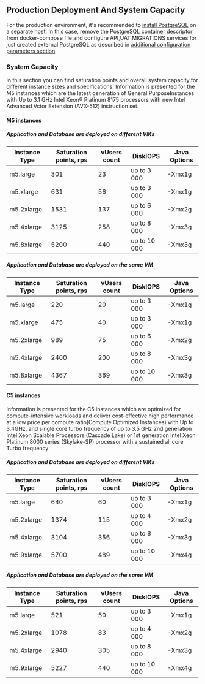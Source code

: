 ## Production Deployment And System Capacity
For the production environment, it's recommended to [install PostgreSQL](http://www.postgresqltutorial.com/install-postgresql/) on a separate host.
In this case, remove the PostgreSQL container descriptor from docker-compose file and configure API,UAT,MIGRATIONS services for just created
external PostgreSQL as described in [additional configuration parameters section](/docs/Additional-configuration-parameters).

### System Capacity
In this section you can find saturation points and overall system capacity for different instance sizes and specifications.
Information is presented for the M5 instances which are the latest generation of General PurposeInstances with Up to 3.1 GHz Intel Xeon® Platinum 8175 processors with new Intel Advanced Vctor Extension (AVX-512) instruction set.

#### M5 instances
##### Application and Database are deployed on different VMs

| **Instance Type**  | **Saturation points, rps** | **vUsers count** | **DiskIOPS** | **Java Options**|
| ------------- | ------------- |------------- | ------------- | ------------- |
| m5.large | 301  | 23| up to 3 000 |-Xmx1g |
| m5.xlarge  | 631  | 56 | up to 3 000 |-Xmx1g |
| m5.2xlarge  | 1531   | 137 |up to 6 000 |-Xmx2g |
| m5.4xlarge  | 3125  | 258 |up to 8 000 |-Xmx3g |
| m5.8xlarge  | 5200  | 440 |up to 10 000 | -Xmx3g|

##### Application and Database are deployed on the same VM

| **Instance Type**  | **Saturation points, rps** | **vUsers count** | **DiskIOPS** | **Java Options**|
| ------------- | ------------- |------------- | ------------- | ------------- |
| m5.large | 220 | 20| up to 3 000 |-Xmx1g |
| m5.xlarge  | 475 | 40 | up to 3 000 |-Xmx1g |
| m5.2xlarge  | 989   | 75 |up to 6 000 |-Xmx2g |
| m5.4xlarge  | 2400  | 200 |up to 8 000 |-Xmx3g |
| m5.8xlarge  | 4367  | 369 |up to 10 000 | -Xmx3g|


#### C5 instances

Information is presented for the С5 instances which are optimized for compute-intensive workloads and deliver cost-effective high performance at a low price per compute ratio(Compute Optimized Instances) with Up to 3.4GHz, and single core turbo frequency of up to 3.5 GHz 2nd generation Intel Xeon Scalable Processors (Cascade Lake) or 1st generation Intel Xeon Platinum 8000 series (Skylake-SP) processor with a sustained all core Turbo frequency

##### Application and Database are deployed on different VMs

| **Instance Type**  | **Saturation points, rps** | **vUsers count** | **DiskIOPS** | **Java Options**|
| ------------- | ------------- |------------- | ------------- | ------------- |
| m5.large | 640  | 60| up to 3 000 |-Xmx1g |
| m5.2xlarge  | 1374  | 115 | up to 4 000 |-Xmx2g |
| m5.4xlarge  | 3104   | 356 |up to 8 000 |-Xmx3g |
| m5.9xlarge  | 5700  | 489 |up to 10 000 |-Xmx4g |


##### Application and Database are deployed on the same VM

| **Instance Type**  | **Saturation points, rps** | **vUsers count** | **DiskIOPS** | **Java Options**|
| ------------- | ------------- |------------- | ------------- | ------------- |
| m5.large | 521  | 50| up to 3 000 |-Xmx1g |
| m5.2xlarge  | 1078 | 83 | up to 4 000 |-Xmx2g |
| m5.4xlarge  | 2940   | 305 |up to 8 000 |-Xmx3g |
| m5.9xlarge  | 5227  | 440 |up to 10 000 |-Xmx4g |
